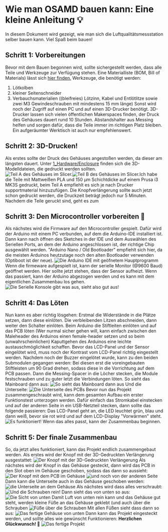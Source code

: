 # Wie man OSAMD bauen kann: Eine kleine Anleitung :bulb:
In diesem Dokument wird gezeigt, wie man sich die Luftqualitätsmessstation selber bauen kann. Viel Spaß beim bauen!
## Schritt 1: Vorbereitungen
Bevor mit dem Bauen begonnen wird, sollte sichergestellt werden, dass alle Teile und Werkzeuge zur Verfügung stehen.
Eine Materialliste (BOM, Bill of Materials) lässt sich [hier finden.](https://github.com/PaulGoldschmidt/OSAMD/blob/main/1_Hardware/BOM.xlsx)
Werkzeuge, die benötigt werden:
 1. Lötkolben
 2. kleiner Seitenschneider
 3. Verbauchsmaterialien ((bleifreies) Lötzinn, Kabel und Entlötlitze sowie zwei M3 Gewindeschrauben mit mindestens 15 mm länge)
Sonst wird noch der Zugriff auf einen PC und auf einen 3D-Drucker benötigt. 3D-Drucker lassen sich vielen öffentlichen Makerspaces finden, der Druck des Gehäuses dauert rund 10 Stunden. Abstandshalter aus Messing helfen und sorgen dafür, dass die Teile immer im richtigen Platz bleiben.
Ein aufgeräumter Werktisch ist auch nur empfehlenswert.
## Schritt 2: 3D-Drucken!
Als erstes sollte der Druck des Gehäuses angestoßen werden, da dieser am längsten dauert. Unter [1_Hardware/Enclosure](https://github.com/PaulGoldschmidt/OSAMD/tree/main/1_Hardware/Enclosure) finden sich die 3D-Modelldateien, die gedruckt werden sollten. ![Teil A des Gehäuses im Slicer.](https://github.com/PaulGoldschmidt/OSAMD/blob/main/1_Hardware/Pictures/PartA-PrusaSlicer.jpg)![Teil B des Gehäuses im Slicer.](https://github.com/PaulGoldschmidt/OSAMD/blob/main/1_Hardware/Pictures/PartB-PrusaSlicer.jpg)Ich habe die Teile mit Mattweißen PLA und 150 μm Schichtdicke auf einem Prusa i3 MK3S gedruckt, beim Teil A empfiehlt es sich je nach Drucker supportmaterial hinzuzufügen.
Die Knopfverlängerung sollte auch jetzt schon gedruckt werden, die Druckzeit beträgt jedoch nur 5 Minuten.
Nachdem die Teile geruckt sind, geht es zum
## Schritt 3: Den Microcontroller vorbereiten :floppy_disk:
Als nächstes wird die Firmware auf den Microcontroller gespielt. Dafür wird der Arduino mit einem PC verbunden, auf dem die Arduino-IDE installiert ist. Dann kann nach öffnen des Sketches in der IDE und dem Auswählen des Seriellen Ports, an dem der Arduino angeschlossen ist, der richtige Chip ausgewählt werden. "Arduino Nano / Old Bootloader" empfiehlt sich hier, da die meisten Arduinos heutzutage noch den alten Bootloader verwenden (Optiboot ist der neue).
![Die Arduino IDE mit geöfnetem Hauptprogramm](https://github.com/PaulGoldschmidt/OSAMD/blob/main/1_Hardware/Pictures/Arduino-IDE.jpg)Wenn die firmeware aufgespielt ist, kann der serielle Monitor (@9600 Baud) geöffnet werden. Hier sollte jetzt stehen, dass der Sensor aufheizt. Wenn das passiert, kann der Arduino abgezogen werden und es kann mit dem eigentlichen Zusammenbau los gehen.
![Die Serielle Konsole gibt was aus, sieht also gut aus!](https://github.com/PaulGoldschmidt/OSAMD/blob/main/1_Hardware/Pictures/Arduino-IDE_Serial.jpg)
## Schritt 4: Das Löten
Nun kann es aber richtig lösgehen:
Erstmal die Widerstände in die Plätze setzen, dann diese einlöten. Die verbleibenden Litzen abschneiden, dann weiter den Schalter einlöten. Beim Arduino die Stiftleiten einlöten und auf das PCB löten (Wer nurmal sicher gehen will, kann einfach zwischen den Maleheader des Arduinos einen female-header setzen und so beim (unwahrscheinlichen) Kaputtgehen des Arduinos eine leichte austauschmöglichkeit schaffen.
Bevor das LCD-Panel und der Sensor eingelötet wird, muss noch der Kontrast vom LCD-Panel richtig eingestellt werden.
Nachdem noch der Buzzer eingelötet wurde, kann zu den beiden Submodulen gegangen werden: Bei diesen erst die voreingebauten Stiftleisten um 90 Grad drehen, sodass diese in die Vorrichtung auf dem PCB passen. Dann die Messing-Spacer in die Löcher stecken, die Module festschrauben und zu guter letzt die Verbindungen löten. So sieht das Mainboard dann aus:
![So sieht das Mainboard dann aus](https://github.com/PaulGoldschmidt/OSAMD/blob/main/1_Hardware/Pictures/pcb_lcd.jpg)
Und die Unterseite:
![Die Unterseite des PCBs](https://github.com/PaulGoldschmidt/OSAMD/blob/main/1_Hardware/Pictures/pcb_bottom.jpg)
Bevor nun das Projekt zusammengeschraubt wird, kann dem gesamten Aufbau ein erster Funktionstest unterzogen werden. Dafür einfach das Stromkabel einstecken und auf der anderen Seite in ein USB-Netzteil stecken, dann sollte das folgende passieren:
Das LCD-Panel geht an, die LED leuchtet grün, blau und dann weiß, bevor sie rot wird und auf dem LCD-Display "Vorwärmen" steht.
![Es funktioniert!](https://github.com/PaulGoldschmidt/OSAMD/blob/main/1_Hardware/Pictures/firsttest.jpg)
Wenn das alles passt, kann der Zusammenbau beginnen.
## Schritt 5: Der finale Zusammenbau
So, da jetzt alles funktioniert, kann das Projekt endlich zusammengebaut werden. Als erstes wird der Knopf mit der 3D-Gedruckten Verlängerung ausgestattet:
![Der Knopf mit der 3D-Gedruckten Verlängerung](https://github.com/PaulGoldschmidt/OSAMD/blob/main/1_Hardware/Pictures/button.jpg)
Als nächstes wird der Knopf in das Gehäuse gesteckt, dann wird das PCB in den Slot oben im Gehäuse geschoben, sodass das dann so aussieht:
![Der Knopf mit dem PCB im Gehäuse](https://github.com/PaulGoldschmidt/OSAMD/blob/main/1_Hardware/Pictures/pcb_enclosure1.jpg)
![und noch von der anderen Seite](https://github.com/PaulGoldschmidt/OSAMD/blob/main/1_Hardware/Pictures/pcb_enclosure2.jpg)
Dann kann die Unterseite auch in das Gehäuse geschoben werden:
![die Unterseite an dem Gehäuse](https://github.com/PaulGoldschmidt/OSAMD/blob/main/1_Hardware/Pictures/assembled_noScrews.jpg)
Als nächstes wird dass alles verschraubt:
![Und die Schrauben rein!](https://github.com/PaulGoldschmidt/OSAMD/blob/main/1_Hardware/Pictures/screwing.jpg)
Dann sieht das von unten so aus:
![Die Sicht von unten](https://github.com/PaulGoldschmidt/OSAMD/blob/main/1_Hardware/Pictures/fullyassembled.jpg)
Damit Luft von unten rein kann und das Gehäuse gut steht, werden kleine Füße an das Gehäuse geklebt (und auch über die Schrauben
![Füße über die Schrauben](https://github.com/PaulGoldschmidt/OSAMD/blob/main/1_Hardware/Pictures/foot.jpg)
Mit allen Füßen sieht dass dann so aus:
![Das fertige Gehäuse von unten](https://github.com/PaulGoldschmidt/OSAMD/blob/main/1_Hardware/Pictures/done.jpg)
Dann kann das Projekt eingesteckt werden, und sollte alles wie gewünscht Funktionieren: **Herzlichen Glückwunsch! :tada:**
![Das fertige Projekt](https://github.com/PaulGoldschmidt/OSAMD/blob/main/1_Hardware/Pictures/completed.jpg)
